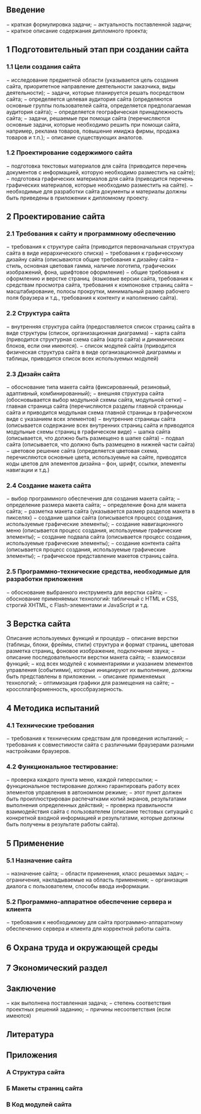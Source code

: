 
## Введение

−	краткая формулировка задачи;
−	актуальность поставленной задачи;
−	краткое описание содержания дипломного проекта;

## 1 Подготовительный этап при создании сайта


### 1.1	Цели создания сайта

−	исследование предметной области (указывается цель создания сайта, приоритетное направление деятельности заказчика, виды деятельности);
−	задачи, которые планируется решать посредством сайта;
−	определяется целевая аудитория сайта (определяются основные группы пользователей сайта, определяется предполагаемая аудитория сайта);
−	определяется географическая принадлежность сайта;
−	задачи, решаемые при помощи сайта (перечисляются основные задачи, которые необходимо решить при помощи сайта, например, реклама товаров, повышение имиджа фирмы, продажа товаров и т.п.);
−	описание существующих аналогов.

### 1.2	Проектирование содержимого сайта

−	подготовка текстовых материалов для сайта (приводится перечень документов с информацией, которую необходимо разместить на сайте);
−	подготовка графических материалов для сайта (приводится перечень графических материалов, которые необходимо разместить на сайте). 
−	необходимые для разработки сайта документы и материалы должны быть приведены в приложении к дипломному проекту.

## 2	Проектирование сайта 


### 2.1	Требования к сайту и программному обеспечению 

−	требования к структуре сайта (приводится первоначальная структура сайта в виде иерархического списка) 
−	требования к графическому дизайну сайта (описываются общие требования к дизайну сайта – стиль, основная цветовая гамма, наличие логотипа, графических изображений, фона, шрифтовое оформление) 
−	общие требования к оформлению и верстке страниц  (языковые версии сайта, требования к средствам просмотра сайта, требования к компоновке страниц сайта – масштабирование, полосы прокрутки, минимальный размер рабочего поля браузера и т.д., требования к контенту и наполнению сайта).

### 2.2	Структура сайта 

−	внутренняя структура сайта (предоставляется список страниц сайта в виде структуры (список, организационная диаграмма) 
−	карта сайта (приводится структурная схема сайта (карта сайта) и динамических блоков, если они имеются). 
−	список модулей сайта (приводится физическая структура сайта в виде организационной диаграммы и таблицы, приводится список всех используемых модулей)

### 2.3	Дизайн сайта  

−	обоснование типа макета сайта (фиксированный, резиновый, адаптивный, комбинированный);
−	внешняя структура сайта (обосновывается выбор модульной схемы сайта, модульной сетки)
−	главная страница сайта (перечисляются разделы главной страницы сайта и приводится модульная схема главной страницы в графическом виде с указанием всех элементов)
−	внутренние страницы сайта (описывается содержание всех внутренних страниц сайта и приводятся модульные схемы страниц в графическом виде)
−	шапка сайта (описывается, что должно быть размещено в шапке сайта)
−	подвал сайта (описывается, что должно быть размещено в нижней части сайта)
−	цветовое решение сайта (определяется цветовая схема, перечисляются основные цвета, используемые на сайте, приводятся коды цветов для элементов дизайна – фон, шрифт, ссылки, элементы навигации и т.д.)

### 2.4	Создание макета сайта

−	выбор программного обеспечения для создания макета сайта;
−	определение размера макета сайта;
−	определение фона для макета сайта;
−	разметка макета сайта (указывается размер разделов макета в пикселях)
−	создание шапки сайта (описывается процесс создания, используемые графические элементы);
−	создание навигационного меню (описывается процесс создания, используемые графические элементы);
−	создание подвала сайта (описывается процесс создания, используемые графические элементы);
−	создание контента сайта (описывается процесс создания, используемые графические элементы); 
−	графическое представление макетов страниц сайта.

### 2.5	Программно-технические  средства, необходимые для разработки приложения

−	обоснование выбранного инструмента для верстки сайта;
−	обоснование применяемых технологий: табличный с HTML и CSS, строгий XHTML, c Flash-элементами и JavaScript и т.д.

## 3	Верстка сайта

Описание используемых функций и процедур
−	описание верстки (таблицы, блоки, фреймы, стили) структура и формат страниц, цветовая разметка страниц, фоновое изображение, подключение звука;
−	описание последовательности верстки макета сайта;
−	взаимосвязи функций;
−	код всех модулей с комментариями и указанием элементов управления (событиями), которые инициируют их выполнение, должны быть представлены в приложении. 
−	описание применяемых технологий;
−	оптимизация графики для размещения на сайте;
−	кроссплатформенность, кроссбраузерность.

## 4	Методика испытаний


### 4.1	Технические требования 

−	требования к техническим средствам для проведения испытаний;
−	требования к совместимости сайта с различными браузерами разными настройками браузеров.

### 4.2	Функциональное тестирование:

−	проверка каждого пункта меню, каждой гиперссылки;
−	функциональное тестирование должно гарантировать работу всех элементов управления в автономном режиме;
−	этот пункт должен быть проиллюстрирован распечатками копий экранов, результатами выполнения определенных действий;
−	проверка правильности взаимодействия сайта с пользователем (описание тестовых ситуаций с конкретной входной информацией и результатами, которые должны быть получены в результате работы сайта).

## 5	Применение 


### 5.1	Назначение сайта

−	назначение сайта;
−	области применения, класс решаемых задач;
−	ограничения, накладываемые на область применения;
−	организация диалога с пользователем, способы ввода информации.

### 5.2	Программно-аппаратное обеспечение сервера и клиента	

−	требования к необходимому для сайта программно-аппаратному обеспечению сервера и клиента для корректной работы сайта.

## 6	Охрана труда и окружающей среды


## 7	Экономический раздел


## Заключение

−	как выполнена поставленная задача;
−	степень соответствия проектных решений заданию;
−	причины несоответствия (если имеются)

## Литература

## Приложения

### А Структура сайта 

### Б  Макеты страниц сайта

### В  Код  модулей сайта

